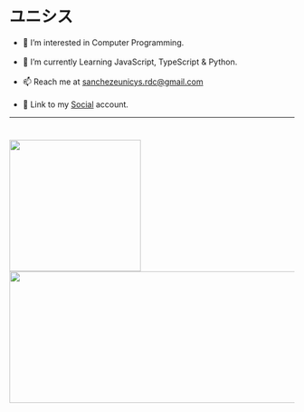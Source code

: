 
<h1>ユニシス</a></h1>
<ul>
<li>👀 I’m interested in Computer Programming.</li><br>
<li>🌱 I’m currently Learning JavaScript, TypeScript & Python.</li><br>
<li>📫 Reach me at <a href="mailto:sanchezeunicys.rdc@gmail.com">sanchezeunicys.rdc@gmail.com</a></li><br>
<li>🔗 Link to my <a href="https://www.facebook.com/sycinue.rdc/" target="_blank">Social</a> account.</li>
</ul>

---  	
<h1>
  <a href="https://github.com/sycinue-rdc"><img align="left" height="232rem" src="https://github-readme-stats.vercel.app/api/top-langs/?username=sycinue-rdc&theme=onedark&hide_border=true&hide=html,css&langs_count=7" /></a>
  <a href="https://github.com/sycinue-rdc"><img align="center" height="232rem" width="625rem" src="https://github-readme-stats.vercel.app/api?username=sycinue-rdcO&include_all_commits=true&theme=onedark&show_icons=true&count_private=true&hide_border=true&hide=stars,issues,prs,contribs" /></a><br>
</h1>
